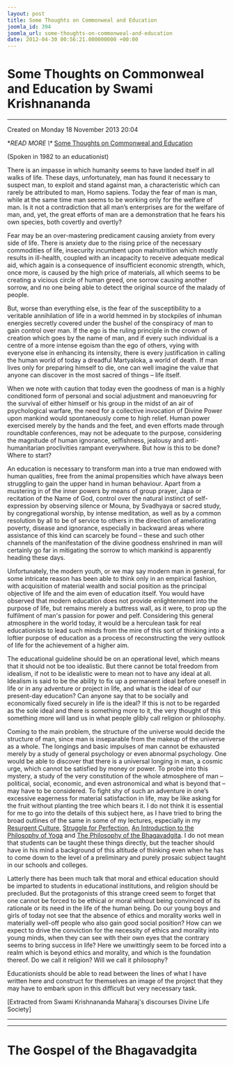 ```yaml
---
layout: post
title: Some Thoughts on Commonweal and Education
joomla_id: 394
joomla_url: some-thoughts-on-commonweal-and-education
date: 2012-04-30 00:56:21.000000000 +00:00
---
```

# Some Thoughts on Commonweal and Education by Swami Krishnananda

* * *

Created on Monday 18 November 2013 20:04

**READ MORE \\\** [Some Thoughts on Commonweal and Education](http://www.swami-krishnananda.org/disc/disc_165.html)

(Spoken in 1982 to an educationist) 

There is an impasse in which humanity seems to have landed itself in all walks of life. These days, unfortunately, man has found it necessary to suspect man, to exploit and stand against man, a characteristic which can rarely be attributed to man, Homo sapiens. Today the fear of man is man, while at the same time man seems to be working only for the welfare of man. Is it not a contradiction that all man’s enterprises are for the welfare of man, and, yet, the great efforts of man are a demonstration that he fears his own species, both covertly and overtly?

Fear may be an over-mastering predicament causing anxiety from every side of life. There is anxiety due to the rising price of the necessary commodities of life, insecurity incumbent upon malnutrition which mostly results in ill-health, coupled with an incapacity to receive adequate medical aid, which again is a consequence of insufficient economic strength, which, once more, is caused by the high price of materials, all which seems to be creating a vicious circle of human greed, one sorrow causing another sorrow, and no one being able to detect the original source of the malady of people.

But, worse than everything else, is the fear of the susceptibility to a veritable annihilation of life in a world hemmed in by stockpiles of inhuman energies secretly covered under the bushel of the conspiracy of man to gain control over man. If the ego is the ruling principle in the crown of creation which goes by the name of man, and if every such individual is a centre of a more intense egoism than the ego of others, vying with everyone else in enhancing its intensity, there is every justification in calling the human world of today a dreadful Martyaloka, a world of death. If man lives only for preparing himself to die, one can well imagine the value that anyone can discover in the most sacred of things – life itself.

When we note with caution that today even the goodness of man is a highly conditioned form of personal and social adjustment and manoeuvring for the survival of either himself or his group in the midst of an air of psychological warfare, the need for a collective invocation of Divine Power upon mankind would spontaneously come to high relief. Human power exercised merely by the hands and the feet, and even efforts made through roundtable conferences, may not be adequate to the purpose, considering the magnitude of human ignorance, selfishness, jealousy and anti-humanitarian proclivities rampant everywhere. But how is this to be done? Where to start?

An education is necessary to transform man into a true man endowed with human qualities, free from the animal propensities which have always been struggling to gain the upper hand in human behaviour. Apart from a mustering in of the inner powers by means of group prayer, Japa or recitation of the Name of God, control over the natural instinct of self-expression by observing silence or Mouna, by Svadhyaya or sacred study, by congregational worship, by intense meditation, as well as by a common resolution by all to be of service to others in the direction of ameliorating poverty, disease and ignorance, especially in backward areas where assistance of this kind can scarcely be found – these and such other channels of the manifestation of the divine goodness enshrined in man will certainly go far in mitigating the sorrow to which mankind is apparently heading these days.

Unfortunately, the modern youth, or we may say modern man in general, for some intricate reason has been able to think only in an empirical fashion, with acquisition of material wealth and social position as the principal objective of life and the aim even of education itself. You would have observed that modern education does not provide enlightenment into the purpose of life, but remains merely a buttress wall, as it were, to prop up the fulfilment of man's passion for power and pelf. Considering this general atmosphere in the world today, it would be a herculean task for real educationists to lead such minds from the mire of this sort of thinking into a loftier purpose of education as a process of reconstructing the very outlook of life for the achievement of a higher aim.

The educational guideline should be on an operational level, which means that it should not be too idealistic. But there cannot be total freedom from idealism, if not to be idealistic were to mean not to have any ideal at all. Idealism is said to be the ability to fix up a permanent ideal before oneself in life or in any adventure or project in life, and what is the ideal of our present-day education? Can anyone say that to be socially and economically fixed securely in life is the ideal? If this is not to be regarded as the sole ideal and there is something more to it, the very thought of this something more will land us in what people glibly call religion or philosophy.

Coming to the main problem, the structure of the universe would decide the structure of man, since man is inseparable from the makeup of the universe as a whole. The longings and basic impulses of man cannot be exhausted merely by a study of general psychology or even abnormal psychology. One would be able to discover that there is a universal longing in man, a cosmic urge, which cannot be satisfied by money or power. To probe into this mystery, a study of the very constitution of the whole atmosphere of man – political, social, economic, and even astronomical and what is beyond that – may have to be considered. To fight shy of such an adventure in one’s excessive eagerness for material satisfaction in life, may be like asking for the fruit without planting the tree which bears it. I do not think it is essential for me to go into the details of this subject here, as I have tried to bring the broad outlines of the same in some of my lectures, especially in my [Resurgent Culture](http://www.swami-krishnananda.org/cult_0.html), [Struggle for Perfection](http://www.swami-krishnananda.org/perf_0.html), [An Introduction to the Philosophy of Yoga](http://www.swami-krishnananda.org/intro_00.html) and [The Philosophy of the Bhagavadgita](http://www.swami-krishnananda.org/gita_00.html). I do not mean that students can be taught these things directly, but the teacher should have in his mind a background of this altitude of thinking even when he has to come down to the level of a preliminary and purely prosaic subject taught in our schools and colleges.

Latterly there has been much talk that moral and ethical education should be imparted to students in educational institutions, and religion should be precluded. But the protagonists of this strange creed seem to forget that one cannot be forced to be ethical or moral without being convinced of its rationale or its need in the life of the human being. Do our young boys and girls of today not see that the absence of ethics and morality works well in materially well-off people who also gain good social position? How can we expect to drive the conviction for the necessity of ethics and morality into young minds, when they can see with their own eyes that the contrary seems to bring success in life? Here we unwittingly seem to be forced into a realm which is beyond ethics and morality, and which is the foundation thereof. Do we call it religion? Will we call it philosophy?

Educationists should be able to read between the lines of what I have written here and construct for themselves an image of the project that they may have to embark upon in this difficult but very necessary task.

[Extracted from Swami Krishnananda Maharaj's discourses Divine Life Society]

* * *



* * *



# The Gospel of the Bhagavadgita

